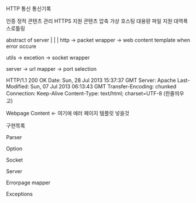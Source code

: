 HTTP 통신
통신기록

인증
정적 콘텐츠 관리
HTTPS 지원
콘텐츠 압축
가상 호스팅
대용량 파일 지원
대역폭 스로틀링


abstract of server
	|	|	|
http
 -> packet wrapper
 -> web content template when error occure

utils
 -> excetion
 -> socket wrapper

server
 -> url mapper
 -> port selection
 
HTTP/1.1 200 OK
Date: Sun, 28 Jul 2013 15:37:37 GMT
Server: Apache
Last-Modified: Sun, 07 Jul 2013 06:13:43 GMT
Transfer-Encoding: chunked
Connection: Keep-Alive
Content-Type: text/html; charset=UTF-8
(한줄띄우고)


Webpage Content <- 여기에 에러 페이지 템플릿 넣을것





구현목록

Parser

Option

Socket

Server

Errorpage mapper

Exceptions

